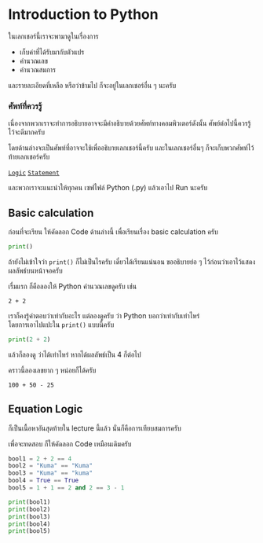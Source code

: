 # Introduction to Python
ในเลกเชอร์นี้เราจะพามาดูในเรื่องการ
- เก็บค่าที่ได้รับมากับตัวแปร
- คำนวณเลข
- คำนวณสมการ

และรายละเอียดที่เหลือ หรือว่าข้ามไป ก็จะอยู่ในเลกเชอร์อื่น ๆ นะครับ

### ศัพท์ที่ควรรู้
เนื่องจากพวกเราจะทำการอธิบายอาจจะมีคำอธิบายด้วยศัพท์ทางคอมพิวเตอร์ดังนั้น ศัพย์ต่อไปนี้ควรรู้ไว้จะดีมากครับ

โดยด้านล่างจะเป็นศัพท์ที่อาจจะใช้เพื่ออธิบายเลกเชอร์นี้ครับ และในเลกเชอร์อื่นๆ ก็จะเก็บพวกศัพท์ไว้ท้ายเลกเชอร์ครับ

[`Logic`][1]
[`Statement`][2]

[1]: https://en.wikipedia.org/wiki/Logic_in_computer_science
[2]: https://en.wikipedia.org/wiki/Statement_(computer_science)

และพวกเราจะแนะนำให้ทุกคน เซฟไฟล์ Python (.py) แล้วเอาไป Run นะครับ

## Basic calculation
ก่อนที่จะเรียน ให้คัดลอก Code ด้านล่างนี้ เพื่อเรียนเรื่อง basic calculation ครับ
```python
print()
```
ถ้ายังไม่เข้าใจว่า `print()` ก็ไม่เป็นไรครับ เดี๋ยวได้เรียนแน่นอน ขออธิบายย่อ ๆ ไว้ก่อนว่าเอาไว้แสดงผลลัพธ์บนหน้าจอครับ

เรื่มแรก ก็คือลองให้ Python คำนวณเลขดูครับ เช่น
```
2 + 2
```
เราก็คงรู้คำตอบว่าเท่ากับอะไร แต่ลองดูครับ ว่า Python บอกว่าเท่ากับเท่าไหร่<br>
โดยการเอาไปแปะใน `print()` แบบนี้ครับ

```python
print(2 + 2)
```

แล้วก็ลองดู ว่าได้เท่าไหร่ หากได้ผลลัพธ์เป็น 4 ก็ต่อไป

คราวนี้ลองเลขยาก ๆ หน่อยก็ได้ครับ

```
100 + 50 - 25
```

## Equation Logic
ก็เป็นเนื้อหาอันสุดท้ายใน lecture นี้แล้ว นั่นก็คือการเทียบสมการครับ<br>

เพื่อจะทดสอบ ก็ให้คัดลอก Code เหมือนเดิมครับ
```python
bool1 = 2 + 2 == 4
bool2 = "Kuma" == "Kuma"
bool3 = "Kuma" == "kuma"
bool4 = True == True
bool5 = 1 + 1 == 2 and 2 == 3 - 1

print(bool1)
print(bool2)
print(bool3)
print(bool4)
print(bool5)
```

